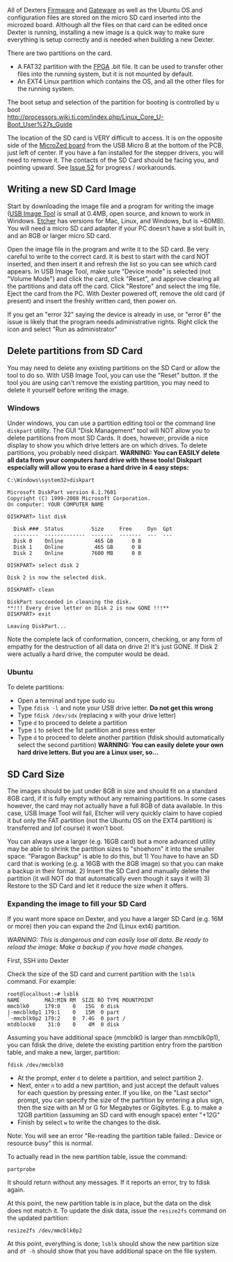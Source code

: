 All of Dexters [Firmware](Firmware) and [Gateware](Gateware) as well as the Ubuntu OS and configuration files are stored on the micro SD card inserted into the microzed board. Although all the files on that card can be edited once Dexter is running, installing a new image is a quick way to make sure everything is setup correctly and is needed when building a new Dexter.

There are two partitions on the card. 
- A FAT32 partition with the [FPGA](Gateware) .bit file. It can be used to transfer other files into the running system, but it is not mounted by default.
- An EXT4 Linux partition which contains the OS, and all the other files for the running system. 

The boot setup and selection of the partition for booting is controlled by u boot<BR>
http://processors.wiki.ti.com/index.php/Linux_Core_U-Boot_User%27s_Guide

The location of the SD card is VERY difficult to access. It is on the opposite side of the [MicroZed board](MicroZed) from the USB Micro B at the bottom of the PCB, just left of center. If you have a fan installed for the stepper drivers, you will need to remove it. The contacts of the SD Card should be facing you, and pointing upward. See [Issue 52](https://github.com/HaddingtonDynamics/Dexter/issues/52) for progress / workarounds.

## Writing a new SD Card Image
Start by downloading the image file and a program for writing the image ([USB Image Tool](http://www.alexpage.de/usb-image-tool/download/) is small at 0.4MB, open source, and known to work in Windows. [Etcher](https://etcher.io/) has versions for Mac, Linux, and Windows, but is ~60MB). You will need a micro SD card adapter if your PC doesn't have a slot built in, and an 8GB or larger micro SD card.

Open the image file in the program and write it to the SD card. Be very careful to write to the correct card. It is best to start with the card NOT inserted, and then insert it and refresh the list so you can see which card appears. In USB Image Tool, make sure "Device mode" is selected (not "Volume Mode") and click the card, click "Reset", and approve clearing all the partitions and data off the card. Click "Restore" and select the img file. Eject the card from the PC. With Dexter powered off, remove the old card (if present) and insert the freshly written card, then power on. 

If you get an "error 32" saying the device is already in use, or "error 6" the issue is likely that the program needs administrative rights. Right click the icon and select "Run as administrator"

## Delete partitions from SD Card
You may need to delete any existing partitions on the SD Card or allow the tool to do so. With USB Image Tool, you can use the "Reset" button. If the tool you are using can't remove the existing partition, you may need to delete it yourself before writing the image. 

### Windows
Under windows, you can use a partition editing tool or the command line `diskpart` utility. The GUI "Disk Management" tool will NOT allow you to delete partitions from most SD Cards. It does, however, provide a nice display to show you which drive letters are on which drives. To delete partitions, you probably need diskpart. **WARNING: You can EASILY delete all data from your computers hard drive with these tools! Diskpart especially will allow you to erase a hard drive in 4 easy steps:**
````
C:\Windows\system32>diskpart

Microsoft DiskPart version 6.1.7601
Copyright (C) 1999-2008 Microsoft Corporation.
On computer: YOUR COMPUTER NAME

DISKPART> list disk

  Disk ###  Status         Size     Free     Dyn  Gpt
  --------  -------------  -------  -------  ---  ---
  Disk 0    Online          465 GB      0 B
  Disk 1    Online          465 GB      0 B
  Disk 2    Online         7600 MB      0 B

DISKPART> select disk 2

Disk 2 is now the selected disk.

DISKPART> clean

DiskPart succeeded in cleaning the disk.
**!!! Every drive letter on Disk 2 is now GONE !!!**
DISKPART> exit

Leaving DiskPart...
````
Note the complete lack of conformation, concern, checking, or any form of empathy for the destruction of all data on drive 2! It's just GONE. If Disk 2 were actually a hard drive, the computer would be dead. 

### Ubuntu
To delete partitions:
- Open a terminal and type sudo su
- Type `fdisk -l` and note your USB drive letter. **Do not get this wrong**
- Type `fdisk /dev/sdx` (replacing x with your drive letter)
- Type `d` to proceed to delete a partition
- Type `1` to select the 1st partition and press enter
- Type `d` to proceed to delete another partition (fdisk should automatically select the second partition)
**WARNING: You can easily delete your own hard drive letters. But you are a Linux user, so...**

## SD Card Size
The images should be just under 8GB in size and should fit on a standard 8GB card, if it is fully empty without any remaining partitions. In some cases however, the card may not actually have a full 8GB of data available. In this case, USB Image Tool will fail, Etcher will very quickly claim to have copied it but only the FAT partition (not the Ubuntu OS on the EXT4 partition) is transferred and (of course) it won't boot.

You can always use a larger (e.g. 16GB card) but a more advanced utility may be able to shrink the partition sizes to "shoehorn" it into the smaller space. "Paragon Backup" is able to do this, but 1) You have to have an SD card that is working (e.g. a 16GB with the 8GB image) so that you can make a backup in their format. 2) Insert the SD Card and manually delete the partition (it will NOT do that automatically even though it says it will) 3) Restore to the SD Card and let it reduce the size when it offers. 

### Expanding the image to fill your SD Card
If you want more space on Dexter, and you have a larger SD Card (e.g. 16M or more) then you can expand the 2nd (Linux ext4) partition. 

_WARNING: This is dangerous and can easily lose all data. Be ready to reload the image: Make a backup if you have made changes._

First, SSH into Dexter

Check the size of the SD card and current partition with the `lsblk` command. For example:
````
root@localhost:~# lsblk
NAME        MAJ:MIN RM  SIZE RO TYPE MOUNTPOINT
mmcblk0     179:0    0   15G  0 disk
|-mmcblk0p1 179:1    0   15M  0 part
`-mmcblk0p2 179:2    0  7.4G  0 part /
mtdblock0    31:0    0    4M  0 disk
````
Assuming you have additional space (mmcblk0 is larger than mmcblk0p1), you can fdisk the drive, delete the existing partition entry from the partition table, and make a new, larger, partition:
````
fdisk /dev/mmcblk0
````
- At the prompt, enter `d` to delete a partition, and select partition 2.
- Next, enter `n` to add a new partition, and just accept the default values for each question by pressing enter. If you like, on the "Last sector" prompt, you can specify the size of the partition by entering a plus sign, then the size with an M or G for Megabytes or Gigibytes. E.g. to make a 12GB partition (assuming an SD card with enough space) enter "+12G"
- Finish by select `w` to write the changes to the disk.

Note: You will see an error "Re-reading the partition table failed.: Device or resource busy" this is normal. 

To actually read in the new partition table, issue the command: 
````
partprobe
````
It should return without any messages. If it reports an error, try to fdisk again.

At this point, the new partition table is in place, but the data on the disk does not match it. To update the disk data, issue the `resize2fs` command on the updated partition:
````
resize2fs /dev/mmcblk0p2
````
At this point, everything is done; `lsblk` should show the new partition size and `df -h` should show that you have additional space on the file system.
